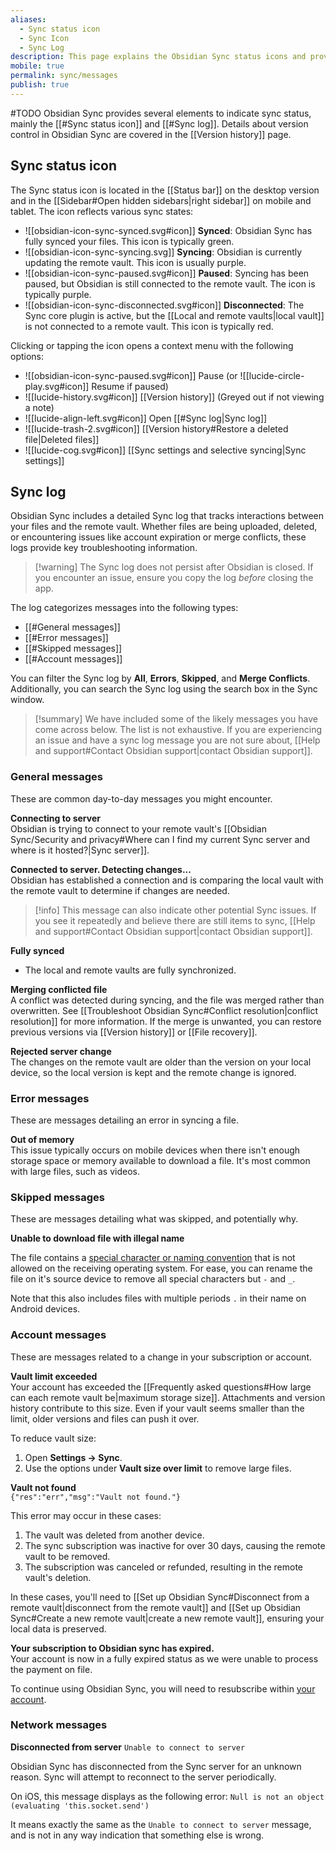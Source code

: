 ```yaml
---
aliases:
  - Sync status icon
  - Sync Icon
  - Sync Log
description: This page explains the Obsidian Sync status icons and provides details about the sync log.
mobile: true
permalink: sync/messages
publish: true
---
```

#TODO
Obsidian Sync provides several elements to indicate sync status, mainly the [[#Sync status icon]] and [[#Sync log]]. Details about version control in Obsidian Sync are covered in the [[Version history]] page.

## Sync status icon

The Sync status icon is located in the [[Status bar]] on the desktop version and in the [[Sidebar#Open hidden sidebars|right sidebar]] on mobile and tablet. The icon reflects various sync states:

- ![[obsidian-icon-sync-synced.svg#icon]] **Synced**: Obsidian Sync has fully synced your files. This icon is typically green.
- ![[obsidian-icon-sync-syncing.svg]] **Syncing**: Obsidian is currently updating the remote vault. This icon is usually purple.
- ![[obsidian-icon-sync-paused.svg#icon]] **Paused**: Syncing has been paused, but Obsidian is still connected to the remote vault. The icon is typically purple.
- ![[obsidian-icon-sync-disconnected.svg#icon]] **Disconnected**: The Sync core plugin is active, but the [[Local and remote vaults|local vault]] is not connected to a remote vault. This icon is typically red.

Clicking or tapping the icon opens a context menu with the following options:
- ![[obsidian-icon-sync-paused.svg#icon]] Pause (or ![[lucide-circle-play.svg#icon]] Resume if paused)
- ![[lucide-history.svg#icon]] [[Version history]] (Greyed out if not viewing a note)
- ![[lucide-align-left.svg#icon]] Open [[#Sync log|Sync log]]
- ![[lucide-trash-2.svg#icon]] [[Version history#Restore a deleted file|Deleted files]]
- ![[lucide-cog.svg#icon]] [[Sync settings and selective syncing|Sync settings]]

## Sync log

Obsidian Sync includes a detailed Sync log that tracks interactions between your files and the remote vault. Whether files are being uploaded, deleted, or encountering issues like account expiration or merge conflicts, these logs provide key troubleshooting information.

> [!warning] The Sync log does not persist after Obsidian is closed. If you encounter an issue, ensure you copy the log _before_ closing the app.

The log categorizes messages into the following types:

- [[#General messages]]
- [[#Error messages]]
- [[#Skipped messages]]
- [[#Account messages]]

You can filter the Sync log by **All**, **Errors**, **Skipped**, and **Merge Conflicts**. Additionally, you can search the Sync log using the search box in the Sync window.

> [!summary] We have included some of the likely messages you have come across below. The list is not exhaustive. If you are experiencing an issue and have a sync log message you are not sure about, [[Help and support#Contact Obsidian support|contact Obsidian support]].

### General messages

These are common day-to-day messages you might encounter. 

**Connecting to server**  
Obsidian is trying to connect to your remote vault's [[Obsidian Sync/Security and privacy#Where can I find my current Sync server and where is it hosted?|Sync server]].

**Connected to server. Detecting changes...**  
Obsidian has established a connection and is comparing the local vault with the remote vault to determine if changes are needed.

> [!info] This message can also indicate other potential Sync issues. If you see it repeatedly and believe there are still items to sync, [[Help and support#Contact Obsidian support|contact Obsidian support]].

**Fully synced**  
- The local and remote vaults are fully synchronized.

**Merging conflicted file**  
A conflict was detected during syncing, and the file was merged rather than overwritten. See [[Troubleshoot Obsidian Sync#Conflict resolution|conflict resolution]] for more information. If the merge is unwanted, you can restore previous versions via [[Version history]] or [[File recovery]].

**Rejected server change**  
The changes on the remote vault are older than the version on your local device, so the local version is kept and the remote change is ignored. 

### Error messages

These are messages detailing an error in syncing a file.

**Out of memory**  
This issue typically occurs on mobile devices when there isn't enough storage space or memory available to download a file. It's most common with large files, such as videos.

### Skipped messages

These are messages detailing what was skipped, and potentially why. 

**Unable to download file with illegal name**

The file contains a [special character or naming convention](https://stackoverflow.com/questions/1976007/what-characters-are-forbidden-in-windows-and-linux-directory-names) that is not allowed on the receiving operating system. For ease, you can rename the file on it's source device to remove all special characters but `-` and `_`.

Note that this also includes files with multiple periods `.` in their name on Android devices. 

### Account messages

These are messages related to a change in your subscription or account. 

**Vault limit exceeded**  
Your account has exceeded the [[Frequently asked questions#How large can each remote vault be|maximum storage size]]. Attachments and version history contribute to this size. Even if your vault seems smaller than the limit, older versions and files can push it over.

To reduce vault size:
1. Open **Settings → Sync**.
2. Use the options under **Vault size over limit** to remove large files.

**Vault not found**  
`{"res":"err","msg":"Vault not found."}`

This error may occur in these cases:

1. The vault was deleted from another device.
2. The sync subscription was inactive for over 30 days, causing the remote vault to be removed.
3. The subscription was canceled or refunded, resulting in the remote vault's deletion.
 
In these cases, you'll need to [[Set up Obsidian Sync#Disconnect from a remote vault|disconnect from the remote vault]] and [[Set up Obsidian Sync#Create a new remote vault|create a new remote vault]], ensuring your local data is preserved.

**Your subscription to Obsidian sync has expired.**  
Your account is now in a fully expired status as we were unable to process the payment on file. 

To continue using Obsidian Sync, you will need to resubscribe within [your account](https://obsidian.md/account/sync).

### Network messages

**Disconnected from server**
`Unable to connect to server`

Obsidian Sync has disconnected from the Sync server for an unknown reason. Sync will attempt to reconnect to the server periodically.

On iOS, this message displays as the following error:
`Null is not an object (evaluating 'this.socket.send')`

It means exactly the same as the `Unable to connect to server` message, and is not in any way indication that something else is wrong. 
